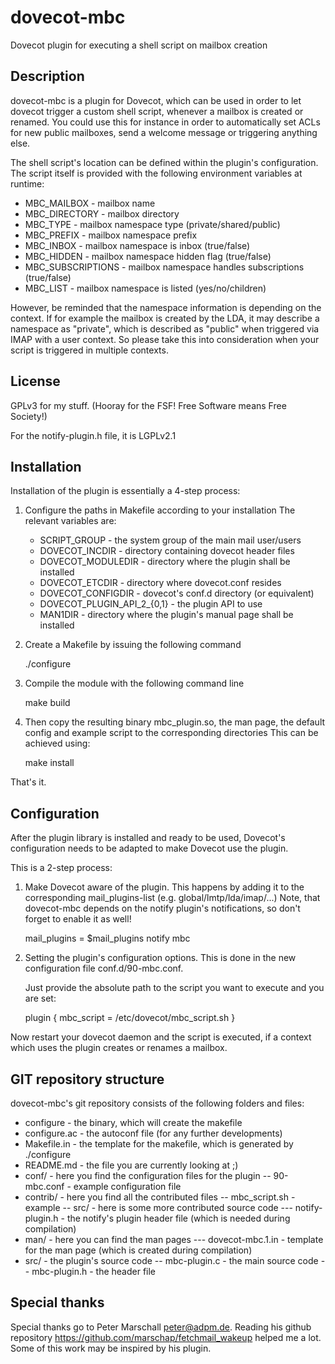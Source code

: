 dovecot-mbc
===========

Dovecot plugin for executing a shell script on mailbox creation

Description
-----------
dovecot-mbc is a plugin for Dovecot, which can be used in order to let dovecot trigger a custom shell script, whenever a mailbox is created or renamed.
You could use this for instance in order to automatically set ACLs for new public mailboxes, send a welcome message or triggering anything else.

The shell script's location can be defined within the plugin's configuration.
The script itself is provided with the following environment variables at runtime:
- MBC_MAILBOX - mailbox name
- MBC_DIRECTORY - mailbox directory
- MBC_TYPE - mailbox namespace type (private/shared/public)
- MBC_PREFIX - mailbox namespace prefix
- MBC_INBOX - mailbox namespace is inbox (true/false)
- MBC_HIDDEN - mailbox namespace hidden flag (true/false)
- MBC_SUBSCRIPTIONS - mailbox namespace handles subscriptions (true/false)
- MBC_LIST - mailbox namespace is listed (yes/no/children)

However, be reminded that the namespace information is depending on the context.
If for example the mailbox is created by the LDA, it may describe a namespace as "private", which is described as "public" when triggered via IMAP with a user context.
So please take this into consideration when your script is triggered in multiple contexts.

License
-------
GPLv3 for my stuff. (Hooray for the FSF! Free Software means Free Society!)

For the notify-plugin.h file, it is LGPLv2.1

Installation
------------
Installation of the plugin is essentially a 4-step process:

1) Configure the paths in Makefile according to your installation
   The relevant variables are:

   * SCRIPT_GROUP - the system group of the main mail user/users
   * DOVECOT_INCDIR - directory containing dovecot header files
   * DOVECOT_MODULEDIR - directory where the plugin shall be installed
   * DOVECOT_ETCDIR - directory where dovecot.conf resides
   * DOVECOT_CONFIGDIR - dovecot's conf.d directory (or equivalent)
   * DOVECOT_PLUGIN_API_2_{0,1} - the plugin API to use
   * MAN1DIR - directory where the plugin's manual page shall be installed

2) Create a Makefile by issuing the following command

      ./configure

3) Compile the module with the following command line

      make build

3) Then copy the resulting binary mbc_plugin.so, the man page, the default config and example script to the corresponding directories
   This can be achieved using:

      make install

That's it.

Configuration
-------------
After the plugin library is installed and ready to be used, Dovecot's configuration needs to be adapted to make Dovecot use the plugin.

This is a 2-step process:

1) Make Dovecot aware of the plugin.
   This happens by adding it to the corresponding mail_plugins-list (e.g. global/lmtp/lda/imap/...)
   Note, that dovecot-mbc depends on the notify plugin's notifications, so don't forget to enable it as well!

      mail_plugins = $mail_plugins notify mbc

2) Setting the plugin's configuration options.
   This is done in the new configuration file conf.d/90-mbc.conf.

   Just provide the absolute path to the script you want to execute and you are set:

      plugin {
        mbc_script = /etc/dovecot/mbc_script.sh
      }

Now restart your dovecot daemon and the script is executed, if a context which uses the plugin creates or renames a mailbox.

GIT repository structure
---------------------
dovecot-mbc's git repository consists of the following folders and files:
- configure - the binary, which will create the makefile
- configure.ac - the autoconf file (for any further developments)
- Makefile.in - the template for the makefile, which is generated by ./configure
- README.md - the file you are currently looking at ;)
- conf/ - here you find the configuration files for the plugin
-- 90-mbc.conf - example configuration file
- contrib/ - here you find all the contributed files
-- mbc_script.sh - example
-- src/ - here is some more contributed source code
--- notify-plugin.h - the notify's plugin header file (which is needed during compilation)
- man/ - here you can find the man pages
--- dovecot-mbc.1.in - template for the man page (which is created during compilation)
- src/ - the plugin's source code
-- mbc-plugin.c - the main source code
-- mbc-plugin.h - the header file

Special thanks
---------------------
Special thanks go to Peter Marschall <peter@adpm.de>.
Reading his github repository https://github.com/marschap/fetchmail_wakeup helped me a lot. Some of this work may be inspired by his plugin.
